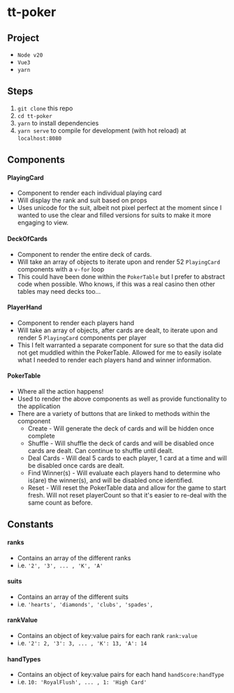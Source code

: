 # tt-poker

## Project
- `Node v20`
- `Vue3`
- `yarn`

## Steps
1. `git clone` this repo
2. `cd tt-poker`
3. `yarn` to install dependencies
4. `yarn serve` to compile for development (with hot reload) at `localhost:8080`


## Components
#### PlayingCard
- Component to render each individual playing card
- Will display the rank and suit based on props
- Uses unicode for the suit, albeit not pixel perfect at the moment since I wanted to use the clear and filled versions for suits to make it more engaging to view.

#### DeckOfCards
- Component to render the entire deck of cards.
- Will take an array of objects to iterate upon and render 52 `PlayingCard` components with a `v-for` loop
- This could have been done within the `PokerTable` but I prefer to abstract code when possible. Who knows, if this was a real casino then other tables may need decks too...

#### PlayerHand
- Component to render each players hand
- Will take an array of objects, after cards are dealt, to iterate upon and render 5 `PlayingCard` components per player
- This I felt warranted a separate component for sure so that the data did not get muddled within the PokerTable. Allowed for me to easily isolate what I needed to render each players hand and winner information.

#### PokerTable
- Where all the action happens!
- Used to render the above components as well as provide functionality to the application
- There are a variety of buttons that are linked to methods within the component
    - Create - Will generate the deck of cards and will be hidden once complete
    - Shuffle - Will shuffle the deck of cards and will be disabled once cards are dealt. Can continue to shuffle until dealt.
    - Deal Cards - Will deal 5 cards to each player, 1 card at a time and will be disabled once cards are dealt.
    - Find Winner(s) - Will evaluate each players hand to determine who is(are) the winner(s), and will be disabled once identified.
    - Reset - Will reset the PokerTable data and allow for the game to start fresh. Will not reset playerCount so that it's easier to re-deal with the same count as before.

## Constants
#### ranks
- Contains an array of the different ranks
- i.e. `'2', '3', ... , 'K', 'A'`

#### suits
- Contains an array of the different suits
- i.e. `'hearts', 'diamonds', 'clubs', 'spades',`

#### rankValue
- Contains an object of key:value pairs for each rank `rank:value`
- i.e. `'2': 2, '3': 3, ... , 'K': 13, 'A': 14`

#### handTypes
- Contains an object of key:value pairs for each hand `handScore:handType`
- i.e. `10: 'RoyalFlush', ... , 1: 'High Card'`
